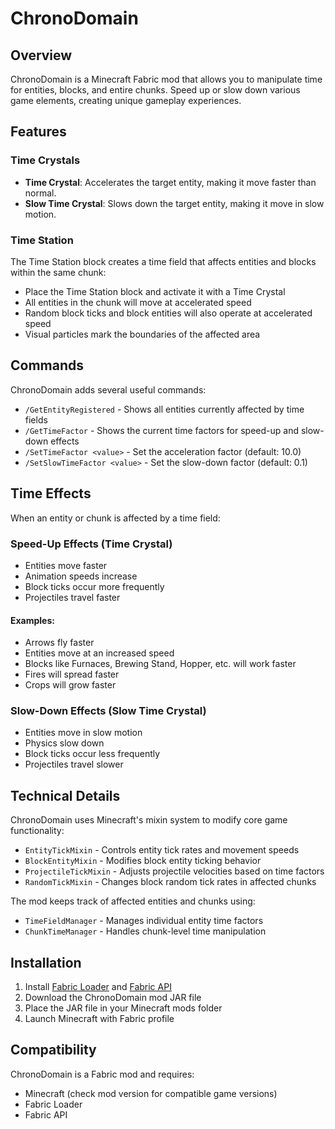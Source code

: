 # ChronoDomain

## Overview
ChronoDomain is a Minecraft Fabric mod that allows you to manipulate time for entities, blocks, and entire chunks. Speed up or slow down various game elements, creating unique gameplay experiences.

## Features

### Time Crystals
- **Time Crystal**: Accelerates the target entity, making it move faster than normal.
- **Slow Time Crystal**: Slows down the target entity, making it move in slow motion.

### Time Station
The Time Station block creates a time field that affects entities and blocks within the same chunk:
- Place the Time Station block and activate it with a Time Crystal
- All entities in the chunk will move at accelerated speed
- Random block ticks and block entities will also operate at accelerated speed
- Visual particles mark the boundaries of the affected area

## Commands
ChronoDomain adds several useful commands:

- `/GetEntityRegistered` - Shows all entities currently affected by time fields
- `/GetTimeFactor` - Shows the current time factors for speed-up and slow-down effects
- `/SetTimeFactor <value>` - Set the acceleration factor (default: 10.0)
- `/SetSlowTimeFactor <value>` - Set the slow-down factor (default: 0.1)

## Time Effects
When an entity or chunk is affected by a time field:

### Speed-Up Effects (Time Crystal)
- Entities move faster
- Animation speeds increase
- Block ticks occur more frequently
- Projectiles travel faster

#### Examples:
- Arrows fly faster
- Entities move at an increased speed
- Blocks like Furnaces, Brewing Stand, Hopper, etc. will work faster
- Fires will spread faster
- Crops will grow faster

### Slow-Down Effects (Slow Time Crystal)
- Entities move in slow motion
- Physics slow down
- Block ticks occur less frequently
- Projectiles travel slower

## Technical Details
ChronoDomain uses Minecraft's mixin system to modify core game functionality:

- `EntityTickMixin` - Controls entity tick rates and movement speeds
- `BlockEntityMixin` - Modifies block entity ticking behavior
- `ProjectileTickMixin` - Adjusts projectile velocities based on time factors
- `RandomTickMixin` - Changes block random tick rates in affected chunks

The mod keeps track of affected entities and chunks using:
- `TimeFieldManager` - Manages individual entity time factors
- `ChunkTimeManager` - Handles chunk-level time manipulation

## Installation
1. Install [Fabric Loader](https://fabricmc.net/use/) and [Fabric API](https://www.curseforge.com/minecraft/mc-mods/fabric-api)
2. Download the ChronoDomain mod JAR file
3. Place the JAR file in your Minecraft mods folder
4. Launch Minecraft with Fabric profile

## Compatibility
ChronoDomain is a Fabric mod and requires:
- Minecraft (check mod version for compatible game versions)
- Fabric Loader
- Fabric API